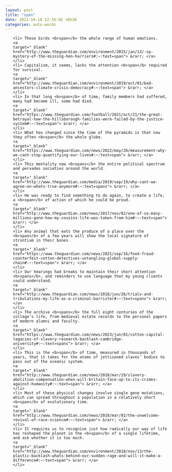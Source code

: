 ```yaml
---
layout: post
title: "span"
date: 2023-10-10 12:34:56 +0530
categories: auto-words
---
```

<ol>

    <li> These birds <b>span</b> the whole range of human emotions.
    <a 
    target="_blank" 
    href="http://www.theguardian.com/environment/2015/jan/13/-sp-mystery-of-the-missing-hen-harriers#:~:text=span"> &rarr; </a>
    </li>
    <li> Capitalism, it seems, lacks the attention <b>span</b> required for survival.
    <a 
    target="_blank" 
    href="http://www.theguardian.com/environment/2019/oct/01/bad-ancestors-climate-crisis-democracy#:~:text=span"> &rarr; </a>
    </li>
    <li> In that long <b>span</b> of time, family members had suffered, many had become ill, some had died.
    <a 
    target="_blank" 
    href="https://www.theguardian.com/football/2021/oct/21/the-great-betrayal-how-the-hillsborough-families-were-failed-by-the-justice-system#:~:text=span"> &rarr; </a>
    </li>
    <li> What has changed since the time of the pyramids is that now they often <b>span</b> the whole globe.
    <a 
    target="_blank" 
    href="https://www.theguardian.com/news/2022/may/26/measurement-why-we-cant-stop-quantifying-our-lives#:~:text=span"> &rarr; </a>
    </li>
    <li> This mentality now <b>spans</b> the entire political spectrum and pervades societies around the world.
    <a 
    target="_blank" 
    href="http://www.theguardian.com/media/2019/sep/19/why-cant-we-agree-on-whats-true-anymore#:~:text=spans"> &rarr; </a>
    </li>
    <li> He was ready to find something to do again, to create a life, a <b>span</b> of action of which he could be proud.
    <a 
    target="_blank" 
    href="http://www.theguardian.com/news/2017/nov/02/one-of-so-many-millions-gone-how-my-cousins-life-was-taken-from-him#:~:text=span"> &rarr; </a>
    </li>
    <li> Any animal that eats the produce of a place over the <b>span</b> of a few years will show the local signature of strontium in their bones.
    <a 
    target="_blank" 
    href="https://www.theguardian.com/news/2021/sep/16/food-fraud-counterfeit-cotton-detectives-untangling-global-supply-chain#:~:text=span"> &rarr; </a>
    </li>
    <li> Our hearings had breaks to maintain their short attention <b>spans</b>, and reminders to use language that my young clients could understand.
    <a 
    target="_blank" 
    href="http://www.theguardian.com/news/2018/jun/26/trials-and-tribulations-my-life-as-a-criminal-barrister#:~:text=spans"> &rarr; </a>
    </li>
    <li> The archive <b>spans</b> the full eight centuries of the college’s life, from medieval estate records to the personal papers of modern alumni and faculty.
    <a 
    target="_blank" 
    href="https://www.theguardian.com/news/2023/jun/01/cotton-capital-legacies-of-slavery-research-backlash-cambridge-university#:~:text=spans"> &rarr; </a>
    </li>
    <li> This is the <b>span</b> of time, measured in thousands of years, that it takes for the atoms of jettisoned slaves’ bodies to pass out of the oceanic system.
    <a 
    target="_blank" 
    href="http://www.theguardian.com/news/2018/mar/29/slavery-abolition-compensation-when-will-britain-face-up-to-its-crimes-against-humanity#:~:text=span"> &rarr; </a>
    </li>
    <li> Most of these physical changes involve single gene mutations, which can spread throughout a population in a relatively short <b>span</b> of evolutionary time.
    <a 
    target="_blank" 
    href="http://www.theguardian.com/news/2018/mar/02/the-unwelcome-revival-of-race-science#:~:text=span"> &rarr; </a>
    </li>
    <li> It requires us to recognise just how radically our way of life has reshaped the planet in the <b>span</b> of a single lifetime, and ask whether it is too much.
    <a 
    target="_blank" 
    href="http://www.theguardian.com/environment/2018/nov/13/the-plastic-backlash-whats-behind-our-sudden-rage-and-will-it-make-a-difference#:~:text=span"> &rarr; </a>
    </li>